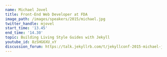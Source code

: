 ```yaml
---
name: Michael Jovel
title: Front-End Web Developer at FDA
image_path: /images/speakers/2015/michael.jpg
twitter_handle: mjovel
start_time: '13.45'
end_time: '14.30'
topic: Building Living Style Guides with Jekyll
youtube_id: 8zSHG6XU_xY
discussion_forum: https://talk.jekyllrb.com/t/jekyllconf-2015-michael-jovel-building-living-style-guides-with-jekyll-post-talk-discussion/402
---
```

